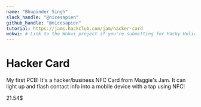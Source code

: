 ```yaml
---
name: "Bhupinder Singh"
slack_handle: "@nicesapien"
github_handle: "@nicesapien"
tutorial: https://jams.hackclub.com/jam/hacker-card
wokwi: # Link to the Wokwi project if you're submitting for Hacky Holidays
---
```


# Hacker Card

My first PCB! It's a hacker/business NFC Card from Maggie's Jam. It can light up and flash contact info into a mobile device with a tap using NFC!

21.54$
